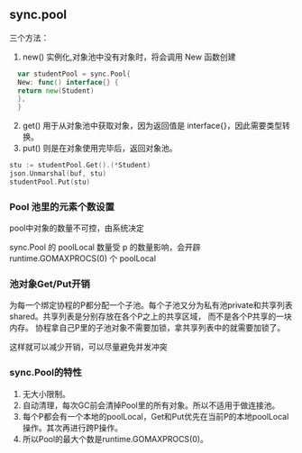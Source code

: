 ## sync.pool

三个方法：
1. new() 实例化,对象池中没有对象时，将会调用 New 函数创建
  ```go
    var studentPool = sync.Pool{
    New: func() interface{} {
    return new(Student)
    },
    }
   ```
2. get() 用于从对象池中获取对象，因为返回值是 interface{}，因此需要类型转换。
3. put() 则是在对象使用完毕后，返回对象池。
```go
stu := studentPool.Get().(*Student)
json.Unmarshal(buf, stu)
studentPool.Put(stu)
```


###  Pool 池里的元素个数设置
pool中对象的数量不可控，由系统决定

sync.Pool 的 poolLocal 数量受 p 的数量影响，会开辟 runtime.GOMAXPROCS(0) 个 poolLocal

### 池对象Get/Put开销
为每一个绑定协程的P都分配一个子池。每个子池又分为私有池private和共享列表shared。共享列表是分别存放在各个P之上的共享区域，
而不是各个P共享的一块内存。
协程拿自己P里的子池对象不需要加锁，拿共享列表中的就需要加锁了。

这样就可以减少开销，可以尽量避免并发冲突

### sync.Pool的特性
1. 无大小限制。 
2. 自动清理，每次GC前会清掉Pool里的所有对象。所以不适用于做连接池。 
3. 每个P都会有一个本地的poolLocal，Get和Put优先在当前P的本地poolLocal操作。其次再进行跨P操作。 
4. 所以Pool的最大个数是runtime.GOMAXPROCS(0)。